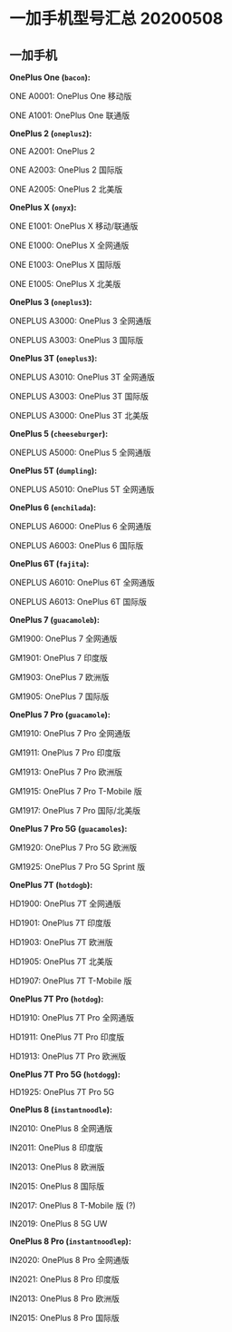 # 一加手机型号汇总 20200508

## 一加手机

**OnePlus One (`bacon`):**

ONE A0001: OnePlus One 移动版

ONE A1001: OnePlus One 联通版

**OnePlus 2 (`oneplus2`):**

ONE A2001: OnePlus 2

ONE A2003: OnePlus 2 国际版

ONE A2005: OnePlus 2 北美版

**OnePlus X (`onyx`):**

ONE E1001: OnePlus X 移动/联通版

ONE E1000: OnePlus X 全网通版

ONE E1003: OnePlus X 国际版

ONE E1005: OnePlus X 北美版

**OnePlus 3 (`oneplus3`):**

ONEPLUS A3000: OnePlus 3 全网通版

ONEPLUS A3003: OnePlus 3 国际版

**OnePlus 3T (`oneplus3`):**

ONEPLUS A3010: OnePlus 3T 全网通版

ONEPLUS A3003: OnePlus 3T 国际版

ONEPLUS A3000: OnePlus 3T 北美版

**OnePlus 5 (`cheeseburger`):**

ONEPLUS A5000: OnePlus 5 全网通版

**OnePlus 5T (`dumpling`):**

ONEPLUS A5010: OnePlus 5T 全网通版

**OnePlus 6 (`enchilada`):**

ONEPLUS A6000: OnePlus 6 全网通版

ONEPLUS A6003: OnePlus 6 国际版

**OnePlus 6T (`fajita`):**

ONEPLUS A6010: OnePlus 6T 全网通版

ONEPLUS A6013: OnePlus 6T 国际版

**OnePlus 7 (`guacamoleb`):**

GM1900: OnePlus 7 全网通版

GM1901: OnePlus 7 印度版

GM1903: OnePlus 7 欧洲版 

GM1905: OnePlus 7 国际版

**OnePlus 7 Pro (`guacamole`):**

GM1910: OnePlus 7 Pro 全网通版

GM1911: OnePlus 7 Pro 印度版

GM1913: OnePlus 7 Pro 欧洲版
 
GM1915: OnePlus 7 Pro T-Mobile 版

GM1917: OnePlus 7 Pro 国际/北美版

**OnePlus 7 Pro 5G (`guacamoles`):**

GM1920: OnePlus 7 Pro 5G 欧洲版

GM1925: OnePlus 7 Pro 5G Sprint 版

**OnePlus 7T (`hotdogb`):**

HD1900: OnePlus 7T 全网通版

HD1901: OnePlus 7T 印度版

HD1903: OnePlus 7T 欧洲版

HD1905: OnePlus 7T 北美版

HD1907: OnePlus 7T T-Mobile 版

**OnePlus 7T Pro (`hotdog`):**

HD1910: OnePlus 7T Pro 全网通版

HD1911: OnePlus 7T Pro 印度版

HD1913: OnePlus 7T Pro 欧洲版

**OnePlus 7T Pro 5G (`hotdogg`):**

HD1925: OnePlus 7T Pro 5G

**OnePlus 8 (`instantnoodle`):**

IN2010: OnePlus 8 全网通版

IN2011: OnePlus 8 印度版

IN2013: OnePlus 8 欧洲版

IN2015: OnePlus 8 国际版

IN2017: OnePlus 8 T-Mobile 版 (?)

IN2019: OnePlus 8 5G UW

**OnePlus 8 Pro (`instantnoodlep`):**

IN2020: OnePlus 8 Pro 全网通版

IN2021: OnePlus 8 Pro 印度版

IN2013: OnePlus 8 Pro 欧洲版

IN2015: OnePlus 8 Pro 国际版
